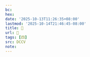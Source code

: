 ```yaml
---
bc:
hex:
date: '2025-10-13T11:26:35+08:00'
lastmod: '2025-10-14T21:46:45-08:00'
title: 󰑭
url: 󰑭
tags: [四]
src: DCCV
note:
---
```

